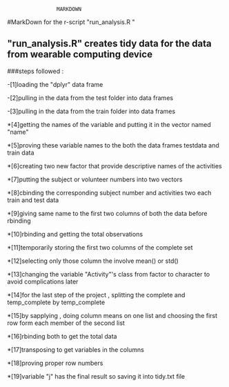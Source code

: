          			MARKDOWN




#MarkDown for the r-script "run_analysis.R
"

## "run_analysis.R" creates tidy data for the data from wearable computing device


###steps followed :		

-[1]loading the "dplyr" data frame 

-[2]pulling in the data from the test folder into data frames

-[3]pulling in the data from the train folder into data frames

*[4]getting the names of the variable and putting it in the vector named "name"

*[5]proving these variable names to the both the data frames testdata and train data

*[6]creating two new factor that provide descriptive names of the activities

*[7]putting the subject or volunteer numbers into two vectors

*[8]cbinding the corresponding subject number and activities two each train and test data

*[9]giving same name to the first two columns of both the data before rbinding 

*[10]rbinding and getting the total observations

*[11]temporarily storing the first two columns of the complete set

*[12]selecting only those column the involve mean() or std()

*[13]changing the variable "Activity"'s class from factor to character to avoid complications later
 
*[14]for the last step of the project , splitting the complete and temp_complete by temp_complete

*[15]by sapplying , doing column means on one list and choosing the first row form each member of the second list
  
*[16]rbinding both to get the total data 

*[17]transposing to get variables in the columns 

*[18]proving proper row numbers 

*[19]variable "j" has the final result so saving it into tidy.txt file 
